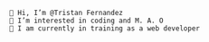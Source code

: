 
    👋 Hi, I’m @Tristan Fernandez
    👀 I’m interested in coding and M. A. O
    🌱 I am currently in training as a web developer
    

